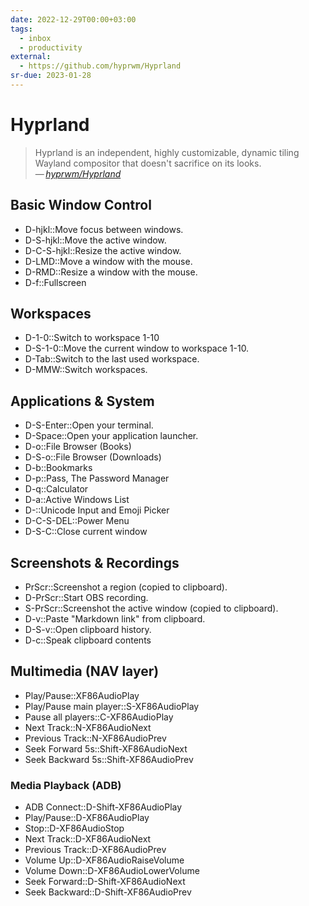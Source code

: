 ```yaml
---
date: 2022-12-29T00:00+03:00
tags:
  - inbox
  - productivity
external:
  - https://github.com/hyprwm/Hyprland
sr-due: 2023-01-28
---
```


# Hyprland

> Hyprland is an independent, highly customizable, dynamic tiling Wayland
> compositor that doesn't sacrifice on its looks.\
> — <cite>[hyprwm/Hyprland](https://github.com/hyprwm/Hyprland)</cite>

## Basic Window Control

- D-hjkl::Move focus between windows.
- D-S-hjkl::Move the active window.
- D-C-S-hjkl::Resize the active window.
- D-LMD::Move a window with the mouse.
- D-RMD::Resize a window with the mouse.
- D-f::Fullscreen

## Workspaces

- D-1-0::Switch to workspace 1-10
- D-S-1-0::Move the current window to workspace 1-10.
- D-Tab::Switch to the last used workspace.
- D-MMW::Switch workspaces.

## Applications & System

- D-S-Enter::Open your terminal.
- D-Space::Open your application launcher.
- D-o::File Browser (Books)
- D-S-o::File Browser (Downloads)
- D-b::Bookmarks
- D-p::Pass, The Password Manager
- D-q::Calculator
- D-a::Active Windows List
- D-\::Unicode Input and Emoji Picker
- D-C-S-DEL::Power Menu
- D-S-C::Close current window

## Screenshots & Recordings

- PrScr::Screenshot a region (copied to clipboard).
- D-PrScr::Start OBS recording.
- S-PrScr::Screenshot the active window (copied to clipboard).
- D-v::Paste "Markdown link" from clipboard.
- D-S-v::Open clipboard history.
- D-c::Speak clipboard contents

## Multimedia (NAV layer)

- Play/Pause::XF86AudioPlay
- Play/Pause main player::S-XF86AudioPlay
- Pause all players::C-XF86AudioPlay
- Next Track::N-XF86AudioNext
- Previous Track::N-XF86AudioPrev
- Seek Forward 5s::Shift-XF86AudioNext
- Seek Backward 5s::Shift-XF86AudioPrev

### Media Playback (ADB)

- ADB Connect::D-Shift-XF86AudioPlay
- Play/Pause::D-XF86AudioPlay
- Stop::D-XF86AudioStop
- Next Track::D-XF86AudioNext
- Previous Track::D-XF86AudioPrev
- Volume Up::D-XF86AudioRaiseVolume
- Volume Down::D-XF86AudioLowerVolume
- Seek Forward::D-Shift-XF86AudioNext
- Seek Backward::D-Shift-XF86AudioPrev
